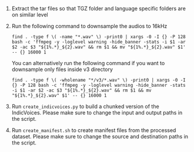 1. Extract the tar files so that TGZ folder and language specific folders are on similar level

2. Run the following command to downsample the audios to 16kHz

    ```find . -type f \( -name "*.wav" \) -print0 | xargs -0 -I {} -P 128 bash -c 'ffmpeg -y -loglevel warning -hide_banner -stats -i $1 -ar $2 -ac $3 "${1%.*}_${2}.wav" && rm $1 && mv "${1%.*}_${2}.wav" $1' -- {} 16000 1```

    You can alternatively run the following command if you want to downsample only files inside v3 directory

    ```find . -type f \( -wholename "*/v3/*.wav" \) -print0 | xargs -0 -I {} -P 128 bash -c 'ffmpeg -y -loglevel warning -hide_banner -stats -i $1 -ar $2 -ac $3 "${1%.*}_${2}.wav" && rm $1 && mv "${1%.*}_${2}.wav" $1' -- {} 16000 1```
    
3. Run ```create_indicvoices.py``` to build a chunked version of the IndicVoices. Please make sure to change the input and output paths in the script.

4. Run ```create_manifest.sh``` to create manifest files from the processed dataset. Please make sure to change the source and destination paths in the script.